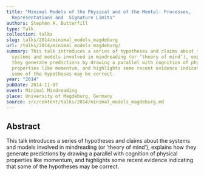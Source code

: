 ```yaml
---
title: "Minimal Models of the Physical and of the Mental: Processes,
  Representations and  Signature Limits"
authors: Stephen A. Butterfill
type: Talk
collection: talks
slug: talks/2014/minimal_models_magdeburg
url: /talks/2014/minimal_models_magdeburg/
summary: This talk introduces a series of hypotheses and claims about the
  systems and models involved in mindreading (or ‘theory of mind’), explains how
  they generate predictions by drawing a parallel with cognition of physical
  properties like momentum, and highlights some recent evidence indicating that
  some of the hypotheses may be correct.
year: "2014"
pubDate: 2014-11-07
event: Minimal Mindreading
place: University of Magdeburg, Germany
source: src/content/talks/2014/minimal_models_magdeburg.md
---
```


## Abstract

This talk introduces a series of hypotheses and claims about the systems and models involved in mindreading (or ‘theory of mind’), explains how they generate predictions by drawing a parallel with cognition of physical properties like momentum, and highlights some recent evidence indicating that some of the hypotheses may be correct.
